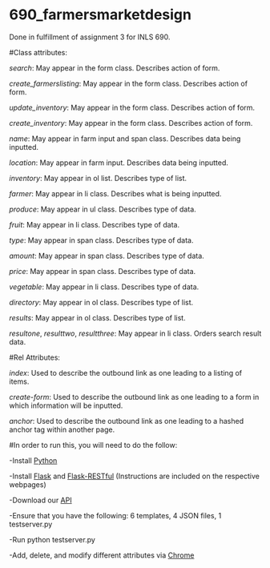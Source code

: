 690_farmersmarketdesign
=======================

Done in fulfillment of assignment 3 for INLS 690.

#Class attributes:

  *search*:  May appear in the form class.  Describes action of form.
  
  *create_farmerslisting*:  May appear in the form class.  Describes action of form.
  
  *update_inventory*:  May appear in the form class.  Describes action of form.
  
  *create_inventory*:  May appear in the form class.  Describes action of form.
  
  *name*:  May appear in farm input and span class.  Describes data being inputted.
  
  *location*:  May appear in farm input.  Describes data being inputted.
  
  *inventory*:  May appear in ol list.  Describes type of list.
  
  *farmer*:  May appear in li class.  Describes what is being inputted.
  
  *produce*:  May appear in ul class.  Describes type of data.
  
  *fruit*:  May appear in li class.  Describes type of data.
  
  *type*:  May appear in span class.  Describes type of data.
  
  *amount*:  May appear in span class.  Describes type of data.
  
  *price*:  May appear in span class.  Describes type of data.
  
  *vegetable*:  May appear in li class.  Describes type of data.
  
  *directory*:  May appear in ol class.  Describes type of list.
  
  *results*:  May appear in ol class.  Describes type of list.
  
  *resultone*, *resulttwo*, *resultthree*:  May appear in li class.  Orders search result data.

#Rel Attributes:

  *index*:  Used to describe the outbound link as one leading to a listing of items.
  
  *create-form*:  Used to describe the outbound link as one leading to a form in which information will be inputted.
  
  *anchor*:  Used to describe the outbound link as one leading to a hashed anchor tag within another page.
  

 #In order to run this, you will need to do the follow:
  
  -Install [Python](https://www.python.org/)
  
  -Install [Flask](http://flask.pocoo.org/docs/0.10/installation/#installation) and [Flask-RESTful](http://flask-restful.readthedocs.org/en/latest/installation.html) (Instructions are included on the respective webpages)
  
-Download our [API](https://github.com/eipeele/690_farmersmarketdesign/archive/master.zip)

-Ensure that you have the following: 6 templates, 4 JSON files, 1 testserver.py 

-Run python testserver.py

-Add, delete, and modify different attributes via [Chrome](http://www.google.com/chrome/)
